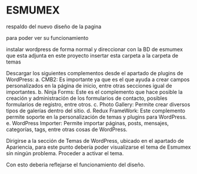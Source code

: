 # ESMUMEX
respaldo del nuevo diseño de la pagina

para poder ver su funcionamiento

instalar wordpress de forma normal y direccionar con la BD de esmumex que esta adjunta en este proyecto
insertar esta carpeta a la carpeta de temas

Descargar los siguientes complementos desde el apartado de plugins de WordPress:
a.	CMB2: Es importante ya que es el que ayuda a crear campos personalizados en la página de inicio, 
    entre otras secciones igual de importantes.
b.	Ninja Forms: Este es el complemento que hace posible la creación y administración de los formularios 
    de contacto, posibles formularios de registro, entre otros.
c.	Photo Gallery: Permite crear diversos tipos de galerías dentro del sitio.
d.	Redux FrameWork: Este complemento permite soporte en la personalización de temas y plugins para WordPress.
e.	WordPress Importer: Permite importar páginas, posts, mensajes, categorías, tags, entre otras cosas de WordPress.

Dirigirse a la sección de Temas de WordPress, ubicado en el apartado de Apariencia, para este punto debería poder 
visualizarse el tema de Esmumex sin ningún problema. Proceder a activar el tema.

Con esto deberia reflejarse el funcionamiento del diseño.

